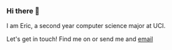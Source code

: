 ### Hi there 👋

I am Eric, a second year computer science major at UCI.  


Let's get in touch! Find me on [](https://www.linkedin.com/in/eric-huang-7280x/) or send me and [email](erichuang4312@gmail.com) 

<!--
**HE-1234/HE-1234** is a ✨ _special_ ✨ repository because its `README.md` (this file) appears on your GitHub profile.

Here are some ideas to get you started:

- 🔭 I’m currently working on ...
- 🌱 I’m currently learning ...
- 👯 I’m looking to collaborate on ...
- 🤔 I’m looking for help with ...
- 💬 Ask me about ...
- 📫 How to reach me: ...
- 😄 Pronouns: ...
- ⚡ Fun fact: ...
-->
